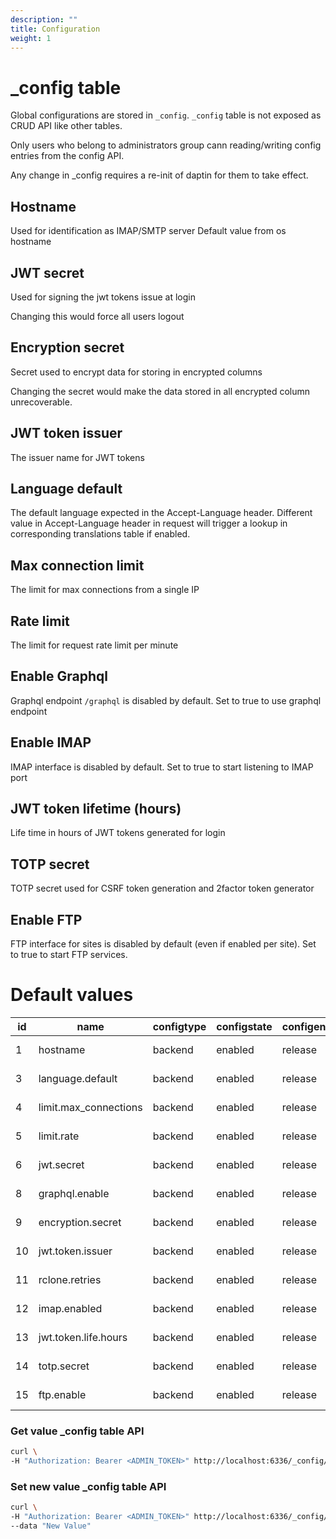 ```yaml
---
description: ""
title: Configuration
weight: 1
---
```



# _config table

Global configurations are stored in `_config`. `_config` table is not exposed as CRUD API like other tables.

Only users who belong to administrators group cann reading/writing config entries from the config API.

Any change in _config requires a re-init of daptin for them to take effect.

## Hostname

Used for identification as IMAP/SMTP server Default value from os hostname

## JWT secret

Used for signing the jwt tokens issue at login

Changing this would force all users logout

## Encryption secret

Secret used to encrypt data for storing in encrypted columns

Changing the secret would make the data stored in all encrypted column unrecoverable.

## JWT token issuer

The issuer name for JWT tokens

## Language default

The default language expected in the Accept-Language header. Different value in Accept-Language header in request will
trigger a lookup in corresponding translations table if enabled.

## Max connection limit

The limit for max connections from a single IP

## Rate limit

The limit for request rate limit per minute

## Enable Graphql

Graphql endpoint `/graphql` is disabled by default. Set to true to use graphql endpoint

## Enable IMAP

IMAP interface is disabled by default. Set to true to start listening to IMAP port

## JWT token lifetime (hours)

Life time in hours of JWT tokens generated for login

## TOTP secret

TOTP secret used for CSRF token generation and 2factor token generator

## Enable FTP

FTP interface for sites is disabled by default (even if enabled per site). Set to true to start FTP services.

# Default values

| id |         name          | configtype | configstate | configenv |                value                 | valuetype | previousvalue |         created_at         | updated_at |
|----|-----------------------|------------|-------------|-----------|--------------------------------------|-----------|---------------|----------------------------|------------|
| 1 | hostname              | backend    | enabled     | release   | abbad.local                          |           |               | 2021-01-02 15:11:56.836475 |
| 3 | language.default      | backend    | enabled     | release   | en                                   |           |               | 2021-01-02 15:11:56.95177  |
| 4 | limit.max_connections | backend    | enabled     | release   | 100                                  |           |               | 2021-01-02 15:11:56.96863  |
| 5 | limit.rate            | backend    | enabled     | release   | 100                                  |           |               | 2021-01-02 15:11:56.990064 |
| 6 | jwt.secret            | backend    | enabled     | release   | d4f5ca52-74d3-4a50-ae6e-27b72be759b0 |           |               | 2021-01-02 15:11:57.026539 |
| 8 | graphql.enable        | backend    | enabled     | release   | false                                |           |               | 2021-01-02 15:11:57.100476 |
| 9 | encryption.secret     | backend    | enabled     | release   | 1cdb8101fc0047e688f24c9071de76f0     |           |               | 2021-01-02 15:11:57.128269 |
| 10 | jwt.token.issuer      | backend    | enabled     | release   | daptin-40f1e5                        |           |               | 2021-01-02 15:11:57.148896 |
| 11 | rclone.retries        | backend    | enabled     | release   | 5                                    |           |               | 2021-01-02 15:11:57.470469 |
| 12 | imap.enabled          | backend    | enabled     | release   | false                                |           |               | 2021-01-02 15:11:57.523543 |
| 13 | jwt.token.life.hours  | backend    | enabled     | release   | 72                                   |           |               | 2021-01-02 15:11:57.709687 |
| 14 | totp.secret           | backend    | enabled     | release   | 2DOEBQZYQBITVPTW                     |           |               | 2021-01-02 15:11:57.752502 |
| 15 | ftp.enable            | backend    | enabled     | release   | false                                |           |               | 2021-01-02 15:11:57.999189 |

### Get value _config table API

```bash
curl \
-H "Authorization: Bearer <ADMIN_TOKEN>" http://localhost:6336/_config/backend/<setting.name>
```

### Set new value _config table API

```bash
curl \
-H "Authorization: Bearer <ADMIN_TOKEN>" http://localhost:6336/_config/backend/<setting.name> \
--data "New Value"
```
